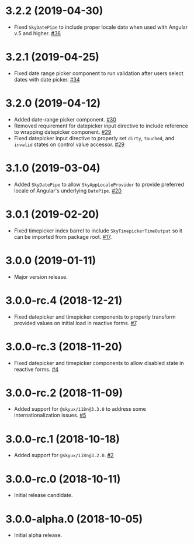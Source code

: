 # 3.2.2 (2019-04-30)

- Fixed `SkyDatePipe` to include proper locale data when used with Angular v.5 and higher. [#36](https://github.com/blackbaud/skyux-datetime/pull/36)

# 3.2.1 (2019-04-25)

- Fixed date range picker component to run validation after users select dates with date picker. [#34](https://github.com/blackbaud/skyux-datetime/pull/34)

# 3.2.0 (2019-04-12)

- Added date-range picker component. [#30](https://github.com/blackbaud/skyux-datetime/pull/30)
- Removed requirement for datepicker input directive to include reference to wrapping datepicker component. [#29](https://github.com/blackbaud/skyux-datetime/pull/29)
- Fixed datepicker input directive to properly set `dirty`, `touched`, and `invalid` states on control value accessor. [#29](https://github.com/blackbaud/skyux-datetime/pull/29)

# 3.1.0 (2019-03-04)

- Added `SkyDatePipe` to allow `SkyAppLocaleProvider` to provide preferred locale of Angular's underlying `DatePipe`. [#20](https://github.com/blackbaud/skyux-datetime/pull/20)

# 3.0.1 (2019-02-20)

- Fixed timepicker index barrel to include `SkyTimepickerTimeOutput` so it can be imported from package root. [#17](https://github.com/blackbaud/skyux-datetime/pull/17).

# 3.0.0 (2019-01-11)

- Major version release.

# 3.0.0-rc.4 (2018-12-21)

- Fixed datepicker and timepicker components to properly transform provided values on initial load in reactive forms. [#7](https://github.com/blackbaud/skyux-datetime/issues/7).

# 3.0.0-rc.3 (2018-11-20)

- Fixed datepicker and timepicker components to allow disabled state in reactive forms. [#4](https://github.com/blackbaud/skyux-datetime/pull/4)

# 3.0.0-rc.2 (2018-11-09)

- Added support for `@skyux/i18n@3.3.0` to address some internationalization issues. [#5](https://github.com/blackbaud/skyux-datetime/pull/5)

# 3.0.0-rc.1 (2018-10-18)

- Added support for `@skyux/i18n@3.2.0`. [#2](https://github.com/blackbaud/skyux-datetime/pull/2)

# 3.0.0-rc.0 (2018-10-11)

- Initial release candidate.

# 3.0.0-alpha.0 (2018-10-05)

- Initial alpha release.
